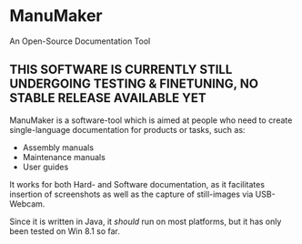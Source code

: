 # ManuMaker
An Open-Source Documentation Tool

## THIS SOFTWARE IS CURRENTLY STILL UNDERGOING TESTING & FINETUNING, NO STABLE RELEASE AVAILABLE YET

ManuMaker is a software-tool which is aimed at people who need to create single-language documentation for products or tasks, such as:
- Assembly manuals 
- Maintenance manuals 
- User guides

It works for both Hard- and Software documentation, as it facilitates insertion of screenshots as well as the capture of still-images via USB-Webcam.

Since it is written in Java, it *should* run on most platforms, but it has only been tested on Win 8.1 so far.
 
